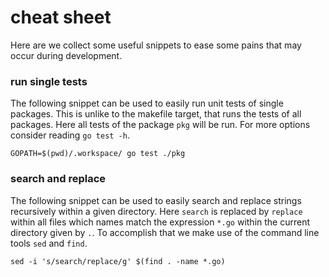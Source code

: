 # cheat sheet
Here are we collect some useful snippets to ease some pains that may occur
during development.

### run single tests
The following snippet can be used to easily run unit tests of single packages.
This is unlike to the makefile target, that runs the tests of all packages.
Here all tests of the package `pkg` will be run. For more options consider
reading `go test -h`.
```
GOPATH=$(pwd)/.workspace/ go test ./pkg
```

### search and replace
The following snippet can be used to easily search and replace strings
recursively within a given directory. Here `search` is replaced by `replace`
within all files which names match the expression `*.go` within the current
directory given by `.`. To accomplish that we make use of the command line
tools `sed` and `find`.
```
sed -i 's/search/replace/g' $(find . -name *.go)
```
